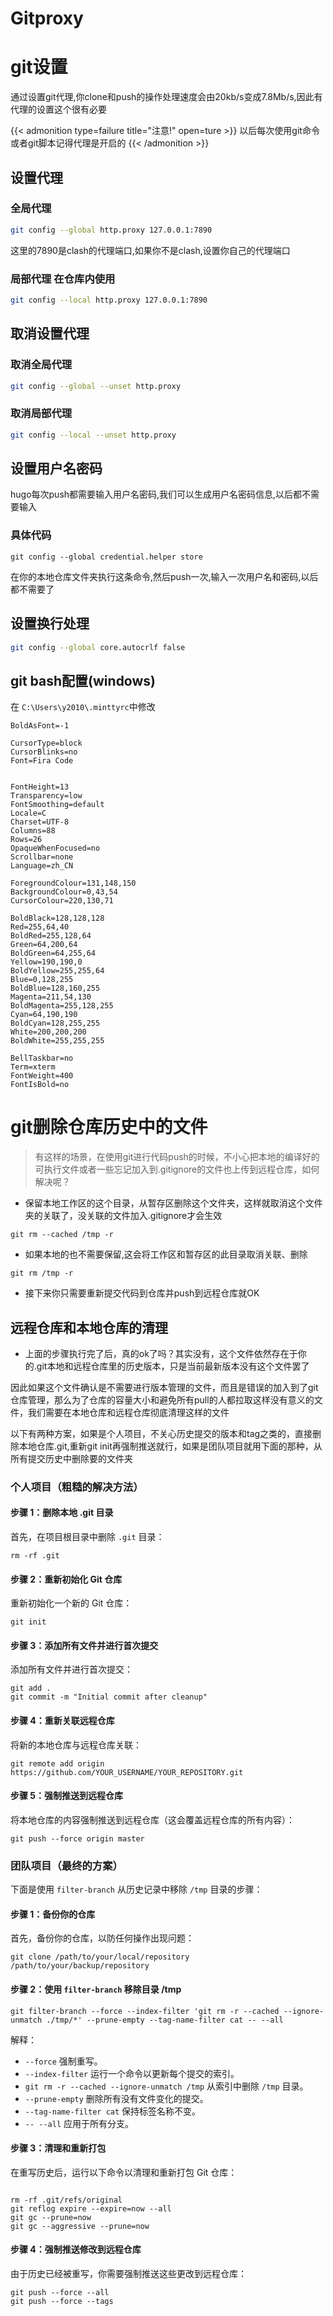 # Gitproxy

# git设置

通过设置git代理,你clone和push的操作处理速度会由20kb/s变成7.8Mb/s,因此有代理的设置这个很有必要

{{< admonition type=failure title="注意!" open=ture >}}
以后每次使用git命令或者git脚本记得代理是开启的
{{< /admonition >}}

## 设置代理

### 全局代理

```sh
git config --global http.proxy 127.0.0.1:7890
```

这里的7890是clash的代理端口,如果你不是clash,设置你自己的代理端口

### 局部代理 在仓库内使用

```sh
git config --local http.proxy 127.0.0.1:7890
```

## 取消设置代理

### 取消全局代理

```sh
git config --global --unset http.proxy
```

### 取消局部代理

```sh
git config --local --unset http.proxy
```

## 设置用户名密码

hugo每次push都需要输入用户名密码,我们可以生成用户名密码信息,以后都不需要输入

### 具体代码

```shell
git config --global credential.helper store
```

在你的本地仓库文件夹执行这条命令,然后push一次,输入一次用户名和密码,以后都不需要了

## 设置换行处理

```sh
git config --global core.autocrlf false
```

## git bash配置(windows)

在 `C:\Users\y2010\.minttyrc`中修改

```
BoldAsFont=-1

CursorType=block
CursorBlinks=no
Font=Fira Code


FontHeight=13
Transparency=low
FontSmoothing=default
Locale=C
Charset=UTF-8
Columns=88
Rows=26
OpaqueWhenFocused=no
Scrollbar=none
Language=zh_CN

ForegroundColour=131,148,150
BackgroundColour=0,43,54
CursorColour=220,130,71

BoldBlack=128,128,128
Red=255,64,40
BoldRed=255,128,64
Green=64,200,64
BoldGreen=64,255,64
Yellow=190,190,0
BoldYellow=255,255,64
Blue=0,128,255
BoldBlue=128,160,255
Magenta=211,54,130
BoldMagenta=255,128,255
Cyan=64,190,190
BoldCyan=128,255,255
White=200,200,200
BoldWhite=255,255,255

BellTaskbar=no
Term=xterm
FontWeight=400
FontIsBold=no
```

# git删除仓库历史中的文件
> 有这样的场景，在使用git进行代码push的时候，不小心把本地的编译好的可执行文件或者一些忘记加入到.gitignore的文件也上传到远程仓库，如何解决呢？

- 保留本地工作区的这个目录，从暂存区删除这个文件夹，这样就取消这个文件夹的关联了，没关联的文件加入.gitignore才会生效
```shell
git rm --cached /tmp -r
```

- 如果本地的也不需要保留,这会将工作区和暂存区的此目录取消关联、删除
```shell
git rm /tmp -r
```

- 接下来你只需要重新提交代码到仓库并push到远程仓库就OK

## 远程仓库和本地仓库的清理
- 上面的步骤执行完了后，真的ok了吗？其实没有，这个文件依然存在于你的.git本地和远程仓库里的历史版本，只是当前最新版本没有这个文件罢了

因此如果这个文件确认是不需要进行版本管理的文件，而且是错误的加入到了git仓库管理，那么为了仓库的容量大小和避免所有pull的人都拉取这样没有意义的文件，我们需要在本地仓库和远程仓库彻底清理这样的文件

以下有两种方案，如果是个人项目，不关心历史提交的版本和tag之类的，直接删除本地仓库.git,重新git init再强制推送就行，如果是团队项目就用下面的那种，从所有提交历史中删除要的文件夹
### 个人项目（粗糙的解决方法）
#### 步骤 1：删除本地 .git 目录

首先，在项目根目录中删除 `.git` 目录：

```shell
rm -rf .git
```

#### 步骤 2：重新初始化 Git 仓库

重新初始化一个新的 Git 仓库：
```shell
git init
```

#### 步骤 3：添加所有文件并进行首次提交

添加所有文件并进行首次提交：
```shell
git add .
git commit -m "Initial commit after cleanup"
```

#### 步骤 4：重新关联远程仓库

将新的本地仓库与远程仓库关联：
```shell
git remote add origin https://github.com/YOUR_USERNAME/YOUR_REPOSITORY.git
```

#### 步骤 5：强制推送到远程仓库

将本地仓库的内容强制推送到远程仓库（这会覆盖远程仓库的所有内容）：
```shell
git push --force origin master
```


### 团队项目（最终的方案）

下面是使用 `filter-branch` 从历史记录中移除 `/tmp` 目录的步骤：

#### 步骤 1：备份你的仓库

首先，备份你的仓库，以防任何操作出现问题：
```shell
git clone /path/to/your/local/repository /path/to/your/backup/repository

```


#### 步骤 2：使用 `filter-branch` 移除目录 /tmp
```shell
git filter-branch --force --index-filter 'git rm -r --cached --ignore-unmatch ./tmp/*' --prune-empty --tag-name-filter cat -- --all

```

解释：

- `--force` 强制重写。
- `--index-filter` 运行一个命令以更新每个提交的索引。
- `git rm -r --cached --ignore-unmatch /tmp` 从索引中删除 `/tmp` 目录。
- `--prune-empty` 删除所有没有文件变化的提交。
- `--tag-name-filter cat` 保持标签名称不变。
- `-- --all` 应用于所有分支。

#### 步骤 3：清理和重新打包

在重写历史后，运行以下命令以清理和重新打包 Git 仓库：

```shell

rm -rf .git/refs/original
git reflog expire --expire=now --all
git gc --prune=now
git gc --aggressive --prune=now

```


#### 步骤 4：强制推送修改到远程仓库

由于历史已经被重写，你需要强制推送这些更改到远程仓库：

```shell
git push --force --all
git push --force --tags

```


